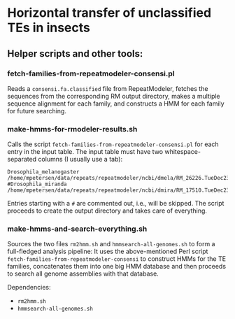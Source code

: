 # Horizontal transfer of unclassified TEs in insects

## Helper scripts and other tools:

### fetch-families-from-repeatmodeler-consensi.pl

Reads a `consensi.fa.classified` file from RepeatModeler, fetches the sequences
from the corresponding RM output directory, makes a multiple sequence alignment
for each family, and constructs a HMM for each family for future searching.

### make-hmms-for-rmodeler-results.sh

Calls the script `fetch-families-from-repeatmodeler-consensi.pl` for each entry
in the input table. The input table must have two whitespace-separated columns
(I usually use a tab):

	Drosophila_melanogaster /home/mpetersen/data/repeats/repeatmodeler/ncbi/dmela/RM_26226.TueDec230307382014
	#Drosophila_miranda     /home/mpetersen/data/repeats/repeatmodeler/ncbi/dmira/RM_17510.TueDec231330262014

Entries starting with a `#` are commented out, i.e., will be skipped. The
script proceeds to create the output directory and takes care of everything.

### make-hmms-and-search-everything.sh

Sources the two files `rm2hmm.sh` and `hmmsearch-all-genomes.sh` to form a
full-fledged analysis pipeline: It uses the above-mentioned Perl script
`fetch-families-from-repeatmodeler-consensi` to construct HMMs for the TE
families, concatenates them into one big HMM database and then proceeds to
search all genome assemblies with that database.

Dependencies:

* `rm2hmm.sh`
* `hmmsearch-all-genomes.sh`
